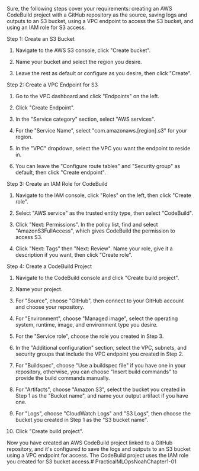 Sure, the following steps cover your requirements: creating an AWS CodeBuild project with a GitHub repository as the source, saving logs and outputs to an S3 bucket, using a VPC endpoint to access the S3 bucket, and using an IAM role for S3 access.

Step 1: Create an S3 Bucket

1.  Navigate to the AWS S3 console, click "Create bucket".
    
2.  Name your bucket and select the region you desire.
    
3.  Leave the rest as default or configure as you desire, then click "Create".
    

Step 2: Create a VPC Endpoint for S3

1.  Go to the VPC dashboard and click "Endpoints" on the left.
    
2.  Click "Create Endpoint".
    
3.  In the "Service category" section, select "AWS services".
    
4.  For the "Service Name", select "com.amazonaws.\[region\].s3" for your region.
    
5.  In the "VPC" dropdown, select the VPC you want the endpoint to reside in.
    
6.  You can leave the "Configure route tables" and "Security group" as default, then click "Create endpoint".
    

Step 3: Create an IAM Role for CodeBuild

1.  Navigate to the IAM console, click "Roles" on the left, then click "Create role".
    
2.  Select "AWS service" as the trusted entity type, then select "CodeBuild".
    
3.  Click "Next: Permissions". In the policy list, find and select "AmazonS3FullAccess", which gives CodeBuild the permission to access S3.
    
4.  Click "Next: Tags" then "Next: Review". Name your role, give it a description if you want, then click "Create role".
    

Step 4: Create a CodeBuild Project

1.  Navigate to the CodeBuild console and click "Create build project".
    
2.  Name your project.
    
3.  For "Source", choose "GitHub", then connect to your GitHub account and choose your repository.
    
4.  For "Environment", choose "Managed image", select the operating system, runtime, image, and environment type you desire.
    
5.  For the "Service role", choose the role you created in Step 3.
    
6.  In the "Additional configuration" section, select the VPC, subnets, and security groups that include the VPC endpoint you created in Step 2.
    
7.  For "Buildspec", choose "Use a buildspec file" if you have one in your repository, otherwise, you can choose "Insert build commands" to provide the build commands manually.
    
8.  For "Artifacts", choose "Amazon S3", select the bucket you created in Step 1 as the "Bucket name", and name your output artifact if you have one.
    
9.  For "Logs", choose "CloudWatch Logs" and "S3 Logs", then choose the bucket you created in Step 1 as the "S3 bucket name".
    
10.  Click "Create build project".
    

Now you have created an AWS CodeBuild project linked to a GitHub repository, and it's configured to save the logs and outputs to an S3 bucket using a VPC endpoint for access. The CodeBuild project uses the IAM role you created for S3 bucket access.# PracticalMLOpsNoahChapter1-01
